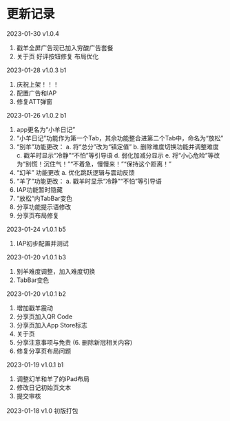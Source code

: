 #  更新记录
2023-01-30 v1.0.4
1. 戳羊全屏广告现已加入穷酸广告套餐
2. 关于页 好评按钮修复 布局优化

2023-01-28 v1.0.3 b1
1. 庆祝上架！！！
2. 配置广告和IAP
3. 修复ATT弹窗

2023-01-26 v1.0.2 b1
1. app更名为“小羊日记”
2. “小羊日记”功能作为第一个Tab，其余功能整合进第二个Tab中，命名为“放松”
3. “别羊”功能更改：
    a. 将“总分”改为“镇定值”
    b. 删除难度切换功能并调整难度
    c. 戳羊时显示“冷静”“不怕”等引导语
    d. 弱化加减分显示
    e. 将“小心危险”等改为“别慌！沉住气！”“不着急，慢慢来！”“保持这个距离！”
4. “幻羊” 功能更改
    a. 优化跳跃逻辑与震动反馈
5. “羊了”功能更改：
    a. 戳羊时显示“冷静”“不怕”等引导语
5. IAP功能暂时隐藏
6. “放松“内TabBar变色
7. 分享功能提示语修改
8. 分享页布局修复

2023-01-24 v1.0.1 b5
1. IAP初步配置并测试

2023-01-20 v1.0.1 b3
1. 别羊难度调整，加入难度切换
2. TabBar变色

2023-01-20 v1.0.1 b2
1. 增加戳羊震动
2. 分享页加入QR Code
3. 分享页加入App Store标志
4. 关于页
5. 分享注意事项与免责
(6. 删除新冠相关内容)
6. 修复分享页布局问题

2023-01-19 v1.0.1 b1
1. 调整幻羊和羊了的iPad布局
2. 修改日记初始页文本
3. 提交审核

2023-01-18 v1.0
初版打包
